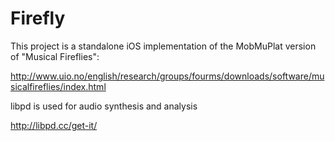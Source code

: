 Firefly
=======

This project is a standalone iOS implementation of the MobMuPlat version of "Musical Fireflies":

http://www.uio.no/english/research/groups/fourms/downloads/software/musicalfireflies/index.html

libpd is used for audio synthesis and analysis

http://libpd.cc/get-it/
